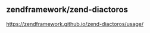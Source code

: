 
## zendframework/zend-diactoros

https://zendframework.github.io/zend-diactoros/usage/









































